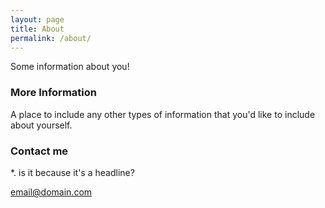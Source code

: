 ```yaml
---
layout: page
title: About
permalink: /about/
---
```


Some information about you!

### More Information

A place to include any other types of information that you'd like to include about yourself.

### Contact me

*. is it because it's a headline?

[email@domain.com](mailto:email@domain.com)
